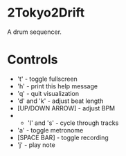 2Tokyo2Drift
============

A drum sequencer.

# Controls
* 't' - toggle fullscreen
* 'h' - print this help message
* 'q' - quit visualization
* 'd' and 'k' - adjust beat length
* [UP/DOWN ARROW] - adjust BPM
* * 'l' and 's' - cycle through tracks
* 'a' - toggle metronome
* [SPACE BAR] - toggle recording
* 'j' - play note
